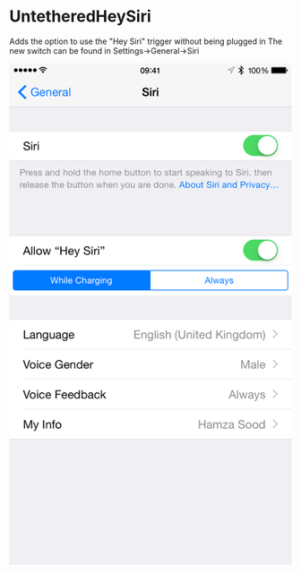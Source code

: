 UntetheredHeySiri
=================

Adds the option to use the "Hey Siri" trigger without being plugged in
The new switch can be found in Settings->General->Siri

![Alt text](screenshot.png?raw=true "Settings->General->Siri")

